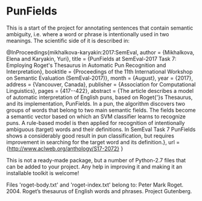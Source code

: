 # PunFields
This is a start of the project for annotating sentences that contain semantic ambiguity, i.e. where a word or phrase is intentionally used in two meanings.
The scientific side of it is described in:

@InProceedings{mikhalkova-karyakin:2017:SemEval,
  author    = {Mikhalkova, Elena  and  Karyakin, Yuri},
  title     = {PunFields at SemEval-2017 Task 7: Employing Roget's Thesaurus in Automatic Pun Recognition and Interpretation},
  booktitle = {Proceedings of the 11th International Workshop on Semantic Evaluation (SemEval-2017)},
  month     = {August},
  year      = {2017},
  address   = {Vancouver, Canada},
  publisher = {Association for Computational Linguistics},
  pages     = {417--422},
  abstract  = {The article describes a model of automatic interpretation of English puns,
	based on Roget{'}s Thesaurus, and its implementation, PunFields. In a pun, the
	algorithm discovers two groups of words that belong to two main semantic
	fields. The fields become a semantic vector based on which an SVM classifier
	learns to recognize puns. A rule-based model is then applied for recognition of
	intentionally ambiguous (target) words and their definitions. In SemEval Task 7
	PunFields shows a considerably good result in pun classification, but requires
	improvement in searching for the target word and its definition.},
  url       = {http://www.aclweb.org/anthology/S17-2072}
}

This is not a ready-made package, but a number of Python-2.7 files that can be added to your project.
Any help in improving it and making it an installable toolkit is welcome! 

Files 'roget-body.txt' and 'roget-index.txt' belong to: 
Peter Mark Roget. 2004.  Roget’s thesaurus of English words and phrases. Project Gutenberg.
